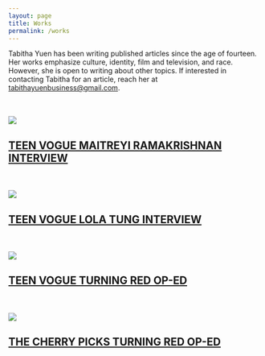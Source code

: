 ```yaml
---
layout: page
title: Works
permalink: /works
---
```



Tabitha Yuen has been writing published articles since the age of fourteen. Her works emphasize culture, identity, film and television, and race. However, she is open to writing about other topics. If interested in contacting Tabitha for an article, reach her at tabithayuenbusiness@gmail.com.

<br>
<br>
<img src="{{ site.baseurl }}/assets/img/maitreyi ramakrishnan.jpg">

## [TEEN VOGUE MAITREYI RAMAKRISHNAN INTERVIEW](https://www.teenvogue.com/story/never-have-i-ever-season-3-maitreyi-ramakrishnan-interview)

<br>
<br>
<img src="{{ site.baseurl }}/assets/img/lolatung.jpg">

## [TEEN VOGUE LOLA TUNG INTERVIEW](https://www.teenvogue.com/story/the-summer-i-turned-pretty-star-lola-tung-on-self-love-asian-representation-and-taylor-swift)

<br>
<br>
<img src="{{ site.baseurl }}/assets/img/teenvoguemei.jpg">

## [TEEN VOGUE TURNING RED OP-ED](https://www.teenvogue.com/story/turning-red-made-me-feel-understood-as-a-chinese-american-teen)

<br>
<br>
<img src="{{ site.baseurl }}/assets/img/turningredcherry.jpg">

## [THE CHERRY PICKS TURNING RED OP-ED](https://www.thecherrypicks.com/stories/turning-red-teenage-girl/)
